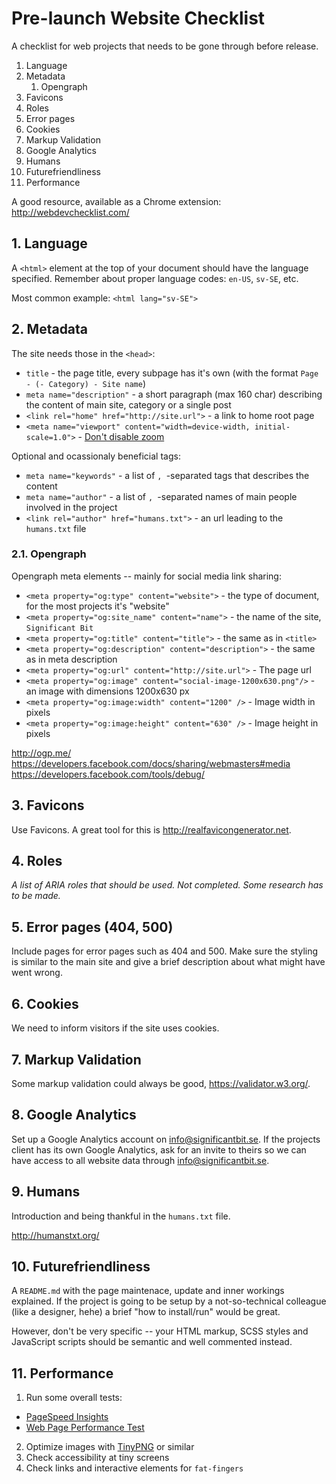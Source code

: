 # Pre-launch Website Checklist
A checklist for web projects that needs to be gone through before release.

1. Language
2. Metadata
    1. Opengraph
3. Favicons
4. Roles
5. Error pages
6. Cookies
7. Markup Validation
8. Google Analytics
9. Humans
10. Futurefriendliness
11. Performance

A good resource, available as a Chrome extension: http://webdevchecklist.com/

## 1. Language

A `<html>` element at the top of your document should have the language specified. Remember about proper language codes: `en-US`, `sv-SE`, etc.

Most common example: `<html lang="sv-SE">`


## 2. Metadata

The site needs those in the `<head>`:

- `title` - the page title, every subpage has it's own (with the format `Page - (- Category) - Site name`)
- `meta name="description"` - a short paragraph (max 160 char) describing the content of main site, category or a single post
- `<link rel="home" href="http://site.url">` - a link to home root page
- `<meta name="viewport" content="width=device-width, initial-scale=1.0">` - [Don't disable zoom](http://adrianroselli.com/2015/10/dont-disable-zoom.html)

Optional and ocassionaly beneficial tags:

- `meta name="keywords"` - a list of `, `-separated tags that describes the content
- `meta name="author"` - a list of `, `-separated names of main people involved in the project
- `<link rel="author" href="humans.txt">` - an url leading to the `humans.txt` file


### 2.1. Opengraph

Opengraph meta elements -- mainly for social media link sharing:

- `<meta property="og:type" content="website">` - the type of document, for the most projects it's "website"
- `<meta property="og:site_name" content="name">` - the name of the site, `Significant Bit`
- `<meta property="og:title" content="title">` - the same as in `<title>`
- `<meta property="og:description" content="description">` - the same as in meta description
- `<meta property="og:url" content="http://site.url">` - The page url
- `<meta property="og:image" content="social-image-1200x630.png"/>` - an image with dimensions 1200x630 px
- `<meta property="og:image:width" content="1200" />` - Image width in pixels
- `<meta property="og:image:height" content="630" />` - Image height in pixels

http://ogp.me/
https://developers.facebook.com/docs/sharing/webmasters#media
https://developers.facebook.com/tools/debug/


## 3. Favicons

Use Favicons. A great tool for this is http://realfavicongenerator.net.


## 4. Roles

_A list of ARIA roles that should be used. Not completed. Some research has to be made._


## 5. Error pages (404, 500)

Include pages for error pages such as 404 and 500. Make sure the styling is similar to the main site and give a brief description about what might have went wrong.


## 6. Cookies

We need to inform visitors if the site uses cookies.

## 7. Markup Validation

Some markup validation could always be good, https://validator.w3.org/. 


## 8. Google Analytics

Set up a Google Analytics account on info@significantbit.se. If the projects client has its own Google Analytics, ask for an invite to theirs so we can have access to all website data through info@significantbit.se.


## 9. Humans

Introduction and being thankful in the `humans.txt` file.

http://humanstxt.org/


## 10. Futurefriendliness

A `README.md` with the page maintenace, update and inner workings explained. If the project is going to be setup by a not-so-technical colleague (like a designer, hehe) a brief "how to install/run" would be great. 

However, don't be very specific -- your HTML markup, SCSS styles and JavaScript scripts should be semantic and well commented instead.


## 11. Performance

1. Run some overall tests:
- [PageSpeed Insights](http://developers.google.com/speed/pagespeed/insights/)
- [Web Page Performance Test](http://www.webpagetest.org/)
2. Optimize images with [TinyPNG](https://tinypng.com/) or similar 
3. Check accessibility at tiny screens
4. Check links and interactive elements for `fat-fingers`
